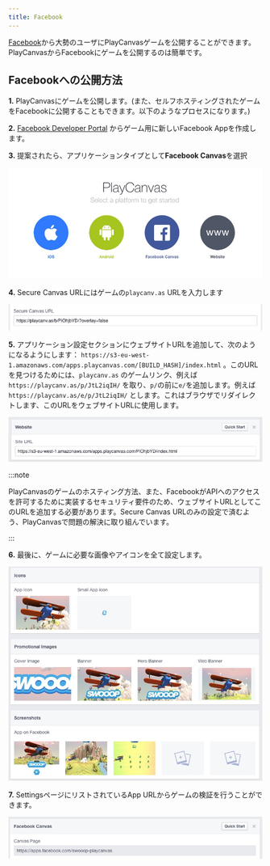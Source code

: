```yaml
---
title: Facebook
---
```


[Facebook][1]から大勢のユーザにPlayCanvasゲームを公開することができます。PlayCanvasからFacebookにゲームを公開するのは簡単です。

## Facebookへの公開方法

**1.** PlayCanvasにゲームを公開します。(また、セルフホスティングされたゲームをFacebookに公開することもできます。以下のようなプロセスになります。)

**2.** [Facebook Developer Portal][2] からゲーム用に新しいFacebook Appを作成します。

**3.** 提案されたら、アプリケーションタイプとして**Facebook Canvas**を選択

![Facebook Canvas](/img/user-manual/editor/publishing/web/facebook/choose-platform.jpg)

**4.** Secure Canvas URLにはゲームの`playcanv.as` URLを入力します

![Secure Canvas](/img/user-manual/editor/publishing/web/facebook/secure-canvas-url.jpg)

**5.** アプリケーション設定セクションにウェブサイトURLを追加して、次のようになるようにします： `https://s3-eu-west-1.amazonaws.com/apps.playcanvas.com/[BUILD_HASH]/index.html` 。このURLを見つけるためには、`playcanv.as` のゲームリンク、例えば `https://playcanv.as/p/JtL2iqIH/` を取り、`p/`の前に`e/`を追加します。例えば `https://playcanv.as/e/p/JtL2iqIH/` とします。これはブラウザでリダイレクトします、このURLをウェブサイトURLに使用します。

![Website URL](/img/user-manual/editor/publishing/web/facebook/website-url.jpg)

:::note

PlayCanvasのゲームのホスティング方法、また、FacebookがAPIへのアクセスを許可するために実装するセキュリティ要件のため、ウェブサイトURLとしてこのURLを追加する必要があります。Secure Canvas URLのみの設定で済むよう、PlayCanvasで問題の解決に取り組んでいます。

:::

**6.** 最後に、ゲームに必要な画像やアイコンを全て設定します。

![Images](/img/user-manual/editor/publishing/web/facebook/icons.jpg)

**7.** SettingsページにリストされているApp URLからゲームの検証を行うことができます。

![App URL](/img/user-manual/editor/publishing/web/facebook/app-url.jpg)

[1]: https://facebook.com
[2]: https://developers.facebook.com/
